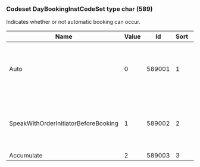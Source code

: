 ### Codeset DayBookingInstCodeSet type char (589)

Indicates whether or not automatic booking can occur.

| Name                                 | Value | Id     | Sort | Synopsis                                                              |
|--------------------------------------|-------|--------|------|-----------------------------------------------------------------------|
| Auto                                 | 0     | 589001 | 1    | Can trigger booking without reference to the order initiator ("auto") |
| SpeakWithOrderInitiatorBeforeBooking | 1     | 589002 | 2    | Speak with order initiator before booking ("speak first")             |
| Accumulate                           | 2     | 589003 | 3    | Accumulate                                                            |

